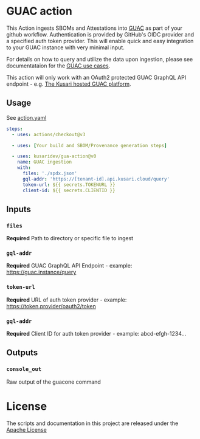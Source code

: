 # GUAC action

This Action ingests SBOMs and Attestations into
[GUAC](https://github.com/guacsec/guac) as part of your github
workflow. Authentication is provided by GitHub's OIDC provider and a specified
auth token provider. This will enable quick and easy integration to your GUAC
instance with very minimal input.

For details on how to query and utilize the data upon ingestion, please see documentataion for the [GUAC use cases](https://docs.guac.sh/guac-use-cases/). 

This action will only work with an OAuth2 protected GUAC GraphQL API endpoint - e.g. [The Kusari hosted GUAC platform](https://www.kusari.dev/).  

## Usage

See [action.yaml](action.yaml)

```yaml
steps:
  - uses: actions/checkout@v3

  - uses: [Your build and SBOM/Provenance generation steps]

  - uses: kusaridev/gua-action@v0
    name: GUAC ingestion
    with:
      files: './spdx.json'
      gql-addr: 'https://[tenant-id].api.kusari.cloud/query'
      token-url: ${{ secrets.TOKENURL }}
      client-id: ${{ secrets.CLIENTID }}
```

## Inputs

### `files`

**Required** Path to directory or specific file to ingest

### `gql-addr`

**Required** GUAC GraphQL API Endpoint - example:  https://guac.instance/query

### `token-url`

**Required** URL of auth token provider - example:  https://token.provider/oauth2/token

### `gql-addr`

**Required** Client ID for auth token provider - example:  abcd-efgh-1234...

## Outputs

### `console_out`

Raw output of the guacone command

# License

The scripts and documentation in this project are released under the [Apache License](LICENSE)